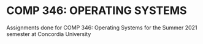 <h1>COMP 346: OPERATING SYSTEMS</h1>
Assignments done for COMP 346: Operating Systems for the Summer 2021 semester at Concordia University
